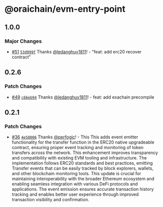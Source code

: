 # @oraichain/evm-entry-point

## 1.0.0

### Major Changes

- [#51](https://github.com/oraidex/evm-entry-point/pull/51) [`53d999f`](https://github.com/oraidex/evm-entry-point/commit/53d999f4255562ee97185695f0992710294ae76d) Thanks [@ledanghuy1811](https://github.com/ledanghuy1811)! - "feat: add erc20 recover contract"

## 0.2.6

### Patch Changes

- [#49](https://github.com/oraidex/evm-entry-point/pull/49) [`c66eb94`](https://github.com/oraidex/evm-entry-point/commit/c66eb94244bb2843b531bf0d08e733ee170def8f) Thanks [@ledanghuy1811](https://github.com/ledanghuy1811)! - feat: add exachain precompile

## 0.2.1

### Patch Changes

- [#36](https://github.com/oraidex/evm-entry-point/pull/36) [`4e58006`](https://github.com/oraidex/evm-entry-point/commit/4e58006cf284ce96e936aa1b75e0f90003384002) Thanks [@perfogic](https://github.com/perfogic)! - This This adds event emitter functionality for the transfer function in the ERC20 native upgradeable contract, ensuring proper event tracking and monitoring of token transfers across the network. This enhancement improves transparency and compatibility with existing EVM tooling and infrastructure. The implementation follows ERC20 standards and best practices, emitting Transfer events that can be easily tracked by block explorers, wallets, and other blockchain monitoring tools. This update is crucial for maintaining interoperability with the broader Ethereum ecosystem and enabling seamless integration with various DeFi protocols and applications. The event emission ensures accurate transaction history tracking and enables better user experience through improved transaction visibility and confirmation.
